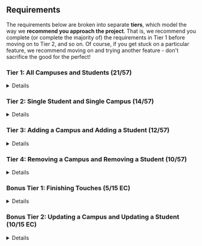 ## Requirements

The requirements below are broken into separate **tiers**, which model the way we **recommend you approach the project**. That is, we recommend you complete (or complete the majority of) the requirements in Tier 1 before moving on to Tier 2, and so on. Of course, if you get stuck on a particular feature, we
recommend moving on and trying another feature - don't sacrifice the good for the perfect!

### Tier 1: All Campuses and Students (21/57)

<details>

#### Backend

- [ X ] Write a `campuses` model with the following information:
  - [ X ] name - not empty or null
  - [ X ] imageUrl - with a default value
  - [ X ] address - not empty or null
  - [ X ] description - extremely large text
- [ X ] Write a `students` model with the following information:
  - [ X ] firstName - not empty or null
  - [ X ] lastName - not empty or null
  - [ X ] email - not empty or null; must be a valid email
  - [ X ] imageUrl - with a default value
  - [ X ] gpa - decimal between 0.0 and 4.0
- [ X ] Students may be associated with at most one campus. Likewise, campuses may be associated with many students

- [ X ] Write a route to serve up all students
- [ X ] Write a route to serve up all campuses

#### Frontend

- [ X ] Write a campuses sub-reducer to manage campuses in your Redux store
- [ X ] Write a students sub-reducer to manage students in your Redux store
- [ X ] Write a component to display a list of all campuses (just their names and images)
- [ X ] Write a component to display a list of all students (just their names)
- [ X ] Display the all-campuses component when the url matches `/campuses`
- [ X ] Display the all-students component when the url matches `/students`
- [ X ] Add a links to the navbar that can be used to navigate to the all-campuses view and the all-students view

Congrats! You have completed your first vertical slice! Make sure to `commit -m "Feature: Get All Campuses and Students"` before moving on (see `RUBRIC.md` - points are awarded/deducted for a proper git workflow)!

</details>

### Tier 2: Single Student and Single Campus (14/57)

<details>

#### Backend

- [ X ] Write a route to serve up a single campus (based on its id), _including that campuses' students_
- [ X ] Write a route to serve up a single student (based on their id), _including that student's campus_

#### Frontend

- [ X ] Write a component to display a single campus with the following information:
  - [ X ] The campus's name, image, address and description
  - [ X ] A list of the names of all students in that campus (or a helpful message if it doesn't have any students)
- [ X ] Display the appropriate campus's info when the url matches `/campuses/:campusId`
- [ X ] Clicking on a campus from the all-campuses view should navigate to show that campus in the single-campus view

- [ ] Write a component to display a single student with the following information:
  - [ X ] The student's full name, email, image, and gpa
  - [ X ] The name of their campus (or a helpful message if they don't have one)
- [ X ] Display the appropriate student when the url matches `/students/:studentId`
- [ X ] Clicking on a student from the all-students view should navigate to show that student in the single-student view

- [ X ] Clicking on the name of a student in the single-campus view should navigate to show that student in the single-student view
- [ X ] Clicking on the name of a campus in the single-student view should navigate to show that campus in the single-campus view

Congrats! You have completed your second vertical slice! Make sure to `commit -m "Feature: Get Single Campus and Student"` before moving on (see `RUBRIC.md` - points are awarded/deducted for a proper git workflow)!

</details>

### Tier 3: Adding a Campus and Adding a Student (12/57)

<details>

#### Backend

- [ X ] Write a route to add a new campus
- [ X ] Write a route to add a new student

#### Frontend

- [ X ] Write a component to display a form for adding a new campus that contains inputs for _at least_ the name and address.
- [ X ] Display this component EITHER as part of the all-campuses view, or as its own view
- [ X ] Submitting the form with a valid name/address should:

  - [ X ] Make an AJAX request that causes the new campus to be persisted in the database
  - [ X ] Add the new campus to the list of campuses without needing to refresh the page

- [ ] Write a component to display a form for adding a new student that contains inputs for _at least_ first name, last name and email
- [ ] Display this component EITHER as part of the all-students view, or as its own view
- [ ] Submitting the form with a valid first name/last name/email should:
  - [ ] Make an AJAX request that causes the new student to be persisted in the database
  - [ ] Add the new student to the list of students without needing to refresh the page

Congrats! You have completed your third vertical slice! Make sure to `commit -m "Feature: Add Campus and Student"` before moving on (see `RUBRIC.md` - points are awarded/deducted for a proper git workflow)!

</details>

### Tier 4: Removing a Campus and Removing a Student (10/57)

<details>

#### Backend

- [ ] Write a route to remove a campus (based on its id)
- [ ] Write a route to remove a student (based on their id)

#### Frontend

- [ ] In the all-campuses view, include an `X` button next to each campus
- [ ] Clicking the `X` button should:

  - [ ] Make an AJAX request that causes that campus to be removed from database
  - [ ] Remove the campus from the list of campuses without needing to refresh the page

- [ ] In the all-students view, include an `X` button next to each student
- [ ] Clicking the `X` button should:
  - [ ] Make an AJAX request that causes that student to be removed from database
  - [ ] Remove the student from the list of students without needing to refresh the page

Congrats! You have completed your fourth vertical slice! Make sure to `commit -m "Feature: Remove Campus and Student"` before moving on (see `RUBRIC.md` - points are awarded/deducted for a proper git workflow)!

</details>

### Bonus Tier 1: Finishing Touches (5/15 EC)

<details>

- [ ] If a user attempts to add a new student or campus without a required field, a helpful message should be displayed
- [ ] If a user attempts to access a page that doesn't exist (ex. `/cafeteria`), a helpful "not found" message should be displayed
- [ ] If a user attempts to view a student/campus that doesn't exist, a helpful message should be displayed
- [ ] Whenever a component needs to wait for data to load from the server, a "loading" message should be displayed until the data is available
- [ ] Overall, the app is spectacularly styled and visually stunning

</details>

### Bonus Tier 2: Updating a Campus and Updating a Student (10/15 EC)

<details>

#### Backend

- [ ] Write a route to update an existing campus
- [ ] Write a route to update an existing student

#### Frontend

- [ ] Write a component to display a form updating _at least_ a campus's name and address
- [ ] Display this component as part of the single-campus view
- Submitting the form with a valid name/address should:

  - [ ] Make an AJAX request that causes that campus to be updated in the database
  - [ ] Update the campus in the current view without needing to refresh the page

- [ ] Write a component to display a form updating _at least_ a student's first and last names, and email
- [ ] Display this component as part of the single-student view
- Submitting the form with a valid name/address should:
  - [ ] Make an AJAX request that causes that student to be updated in the database
  - [ ] Update the student in the current view without needing to refresh the page

</details>
